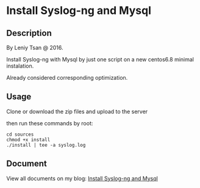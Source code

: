 # Install Syslog-ng and Mysql

## Description

By Leniy Tsan @ 2016.

Install Syslog-ng with Mysql by just one script on a new centos6.8 minimal instalation.

Already considered corresponding optimization.

## Usage

Clone or download the zip files and upload to the server

then run these commands by root:

    cd sources
    chmod +x install
    ./install | tee -a syslog.log

## Document

View all documents on my blog: [Install Syslog-ng and Mysql](https://blog.leniy.org/installsyslog.html)
